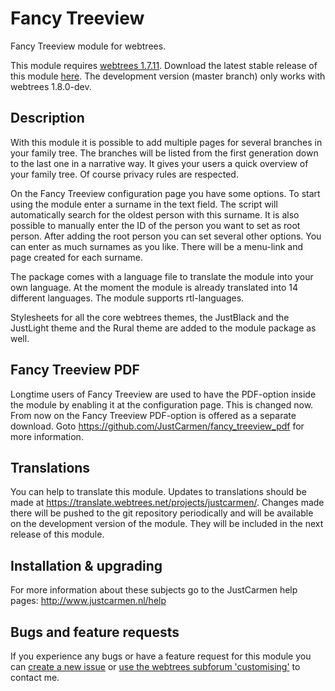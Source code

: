 Fancy Treeview
===============

Fancy Treeview module for webtrees.

This module requires [webtrees 1.7.11](https://github.com/fisharebest/webtrees). Download the latest stable release of this module [here](https://github.com/JustCarmen/fancy_treeview/releases/latest).
The development version (master branch) only works with webtrees 1.8.0-dev.

Description
-----------
With this module it is possible to add multiple pages for several branches in your family tree. The branches will be listed from the first generation down to the last one in a narrative way. It gives your users a quick overview of your family tree. Of course privacy rules are respected.

On the Fancy Treeview configuration page you have some options. To start using the module enter a surname in the text field. The script will automatically search for the oldest person with this surname. It is also possible to manually enter the ID of the person you want to set as root person. After adding the root person you can set several other options. You can enter as much surnames as you like. There will be a menu-link and page created for each surname.

The package comes with a language file to translate the module into your own language. At the moment the module is already translated into 14 different languages. The module supports rtl-languages.

Stylesheets for all the core webtrees themes, the JustBlack and the JustLight theme and the Rural theme are added to the module package as well.

Fancy Treeview PDF
------------------
Longtime users of Fancy Treeview are used to have the PDF-option inside the module by enabling it at the configuration page. This is changed now. From now on the Fancy Treeview PDF-option is offered as a separate download. Goto https://github.com/JustCarmen/fancy_treeview_pdf for more information.

Translations
------------
You can help to translate this module. Updates to translations should be made at https://translate.webtrees.net/projects/justcarmen/. Changes made there will be pushed to the git repository periodically and will be available on the development version of the module. They will be included in the next release of this module.

Installation & upgrading
------------------------
For more information about these subjects go to the JustCarmen help pages: http://www.justcarmen.nl/help

Bugs and feature requests
-------------------------
If you experience any bugs or have a feature request for this module you can [create a new issue](https://github.com/JustCarmen/fancy_treeview/issues?state=open) or [use the webtrees subforum 'customising'](http://www.webtrees.net/index.php/en/forum/4-customising) to contact me.

